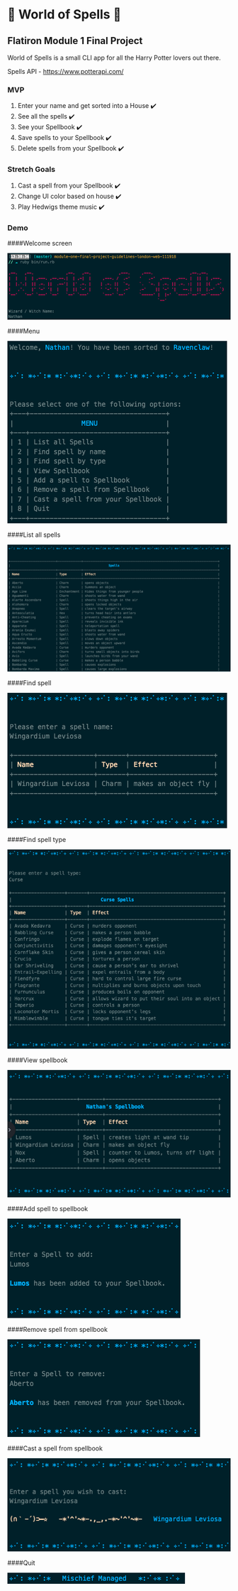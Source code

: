 # 🔮 World of Spells 🔮

## Flatiron Module 1 Final Project
World of Spells is a small CLI app for all the Harry Potter lovers out there.

Spells API - https://www.potterapi.com/

### MVP

1. Enter your name and get sorted into a House ✔️
2. See all the spells ✔️
3. See your Spellbook ✔️
4. Save spells to your Spellbook ✔️
5. Delete spells from your Spellbook ✔️

### Stretch Goals

1. Cast a spell from your Spellbook ✔️
2. Change UI color based on house ✔️
3. Play Hedwigs theme music ✔️

### Demo

####Welcome screen

![](screenshots/title.png)

####Menu

![](screenshots/menu.png)

####List all spells

![](screenshots/spells.png)

####Find spell

![](screenshots/find.png)

####Find spell type

![](screenshots/type.png)

####View spellbook

![](screenshots/spellbook.png)

####Add spell to spellbook

![](screenshots/add.png)

####Remove spell from spellbook

![](screenshots/remove.png)

####Cast a spell from spellbook

![](screenshots/cast.png)

####Quit

![](screenshots/quit.png)
